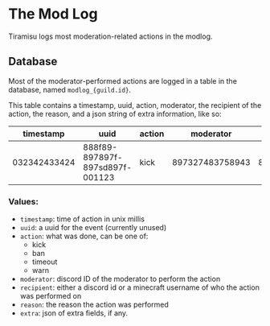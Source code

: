 # The Mod Log

Tiramisu logs most moderation-related actions in the modlog.

## Database

Most of the moderator-performed actions are logged in a table in the database, named `modlog_{guild.id}`.

This table contains a timestamp, uuid, action, moderator, the recipient of the action, the reason, and a json string of extra information, like so:

timestamp | uuid | action | moderator | recipient | reason | extra
----------|------|--------|-----------|-----------|--------|----------
032342433424| 888f89-897897f-897sd897f-001123 | kick | 897327483758943 | 834754365743 | bad word smh | {"Evidence":"https://cdn.discordapp.com/43534564645645/546456546.webm"}

### Values:

- `timestamp`: time of action in unix millis
- `uuid`: a uuid for the event (currently unused)
- `action`: what was done, can be one of:
    - kick
    - ban
    - timeout
    - warn
- `moderator`: discord ID of the moderator to perform the action
- `recipient`: either a discord id or a minecraft username of who the action was performed on
- `reason`: the reason the action was performed
- `extra`: json of extra fields, if any. 
